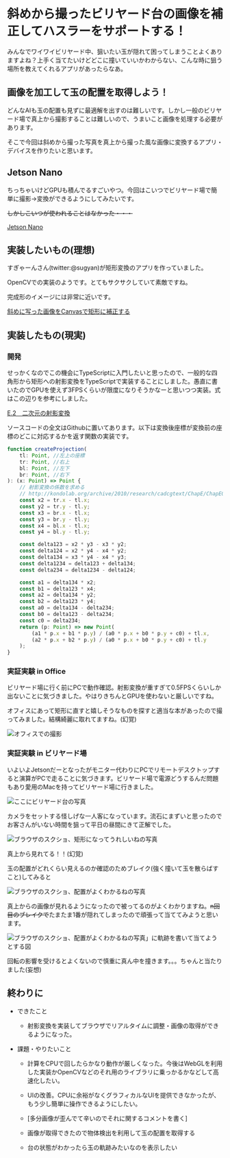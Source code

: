 # 斜めから撮ったビリヤード台の画像を補正してハスラーをサポートする！

みんなでワイワイビリヤード中、狙いたい玉が隠れて困ってしまうことよくありますよね？上手く当てたいけどどこに撞いていいかわからない、こんな時に狙う場所を教えてくれるアプリがあったらなあ。

## 画像を加工して玉の配置を取得しよう！

どんなAIも玉の配置も見ずに最適解を出すのは難しいです。しかし一般のビリヤード場で真上から撮影することは難しいので、うまいこと画像を処理する必要があります。

そこで今回は斜めから撮った写真を真上から撮った風な画像に変換するアプリ・デバイスを作りたいと思います。

## Jetson Nano

ちっちゃいけどGPUも積んでるすごいやつ。今回はこいつでビリヤード場で簡単に撮影→変換ができるようにしてみたいです。

<s>しかしこいつが使われることはなかった・・・</s>

[Jetson Nano](https://www.nvidia.com/ja-jp/autonomous-machines/embedded-systems/jetson-nano/)

## 実装したいもの(理想)

すぎゃーんさん(twitter:@sugyan)が矩形変換のアプリを作っていました。

OpenCVでの実装のようです。とてもサクサクしていて素敵ですね。

完成形のイメージには非常に近いです。

[斜めに写った画像をCanvasで矩形に補正する](https://memo.sugyan.com/entry/2018/09/03/212712)

## 実装したもの(現実)

### 開発

せっかくなのでこの機会にTypeScriptに入門したいと思ったので、一般的な四角形から矩形への射影変換をTypeScriptで実装することにしました。愚直に書いたのでGPUを使えず3FPSくらいが限度になりそうかなーと思いつつ実装。式はこの辺りを参考にしました。

[E.2　二次元の射影変換](http://kondolab.org/archive/2010/research/cadcgtext/ChapE/ChapE02.html)

ソースコードの全文はGithubに置いてあります。以下は変換後座標が変換前の座標のどこに対応するかを返す関数の実装です。  

```typescript
function createProjection(
    tl: Point, //左上の座標
    tr: Point, //右上
    bl: Point, //左下
    br: Point, //右下
): (x: Point) => Point {
    // 射影変換の係数を求める
    // http://kondolab.org/archive/2010/research/cadcgtext/ChapE/ChapE02.html
    const x2 = tr.x - tl.x;
    const y2 = tr.y - tl.y;
    const x3 = br.x - tl.x;
    const y3 = br.y - tl.y;
    const x4 = bl.x - tl.x;
    const y4 = bl.y - tl.y;

    const delta123 = x2 * y3 - x3 * y2;
    const delta124 = x2 * y4 - x4 * y2;
    const delta134 = x3 * y4 - x4 * y3;
    const delta1234 = delta123 + delta134;
    const delta234 = delta1234 - delta124;

    const a1 = delta134 * x2;
    const b1 = delta123 * x4;
    const a2 = delta134 * y2;
    const b2 = delta123 * y4;
    const a0 = delta134 - delta234;
    const b0 = delta123 - delta234;
    const c0 = delta234;
    return (p: Point) => new Point(
        (a1 * p.x + b1 * p.y) / (a0 * p.x + b0 * p.y + c0) + tl.x,
        (a2 * p.x + b2 * p.y) / (a0 * p.x + b0 * p.y + c0) + tl.y
    );
}
```

### 実証実験 in Office

ビリヤード場に行く前にPCで動作確認。射影変換が重すぎて0.5FPSくらいしか出ないことに気づきました。やはりきちんとGPUを使わないと厳しいですね。

オフィスにあって矩形に直すと嬉しそうなものを探すと適当な本があったので撮ってみました。結構綺麗に取れてますね。(幻覚)

![オフィスでの撮影](../images/chapter05_temp.png "オフィスでの撮影")

### 実証実験 in ビリヤード場

いよいよJetsonだーとなったがモニター代わりにPCでリモートデスクトップすると演算がPCで走ることに気づきます。ビリヤード場で電源どうするんだ問題もあり愛用のMacを持ってビリヤード場に行きました。

![ここにビリヤード台の写真](../images/chapter05_temp.png "ここにビリヤード台の写真")

カメラをセットする怪しげな一人客になっています。流石にまずいと思ったのでお客さんがいない時間を狙って平日の昼間にきて正解でした。

![ブラウザのスクショ、矩形になってうれしいねの写真](../images/chapter05_temp.png "ブラウザのスクショ、矩形になってうれしいねの写真")

真上から見れてる！！(幻覚)

玉の配置がどれくらい見えるのか確認のためブレイク(強く撞いて玉を散らばすこと)してみると

![ブラウザのスクショ、配置がよくわかるねの写真](../images/chapter05_temp.png "ブラウザのスクショ、配置がよくわかるねの写真")

真上からの画像が見れるようになったので被ってるのがよくわかりますね。<s>n回目のブレイクで</s>たまたま1番が隠れてしまったので頑張って当ててみようと思います。

![ブラウザのスクショ、配置がよくわかるねの写真」に軌跡を書いて当てようとする図](../images/chapter05_temp.png "ブラウザのスクショ、配置がよくわかるねの写真」に軌跡を書いて当てようとする図")

回転の影響を受けるとよくないので慎重に真ん中を撞きます。。。ちゃんと当たりました(妄想)

## 終わりに

* できたこと

  + 射影変換を実装してブラウザでリアルタイムに調整・画像の取得ができるようになった。

* 課題・やりたいこと

  + 計算をCPUで回したらかなり動作が厳しくなった。今後はWebGLを利用した実装かOpenCVなどのそれ用のライブラリに乗っかるかなどして高速化したい。

  + UIの改善。CPUに余裕がなくグラフィカルなUIを提供できなかったが、もう少し簡単に操作できるようにしたい。

  + [多分画像が歪んでて辛いのでそれに関するコメントを書く]

  + 画像が取得できたので物体検出を利用して玉の配置を取得する

  + 台の状態がわかったら玉の軌跡みたいなのを表示したい
